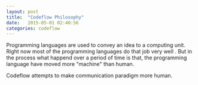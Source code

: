 ```yaml
---
layout: post
title:  "Codeflow Philosophy"
date:   2015-05-01 02:40:56
categories: codeflow
---
```

Programming languages are used to convey an idea to a computing unit. Right now most of the programming languages do that job very well . But in the process what happend over a period of time is that, the programming language have moved more "machine" than human.

Codeflow attempts to make communication paradigm more human.

